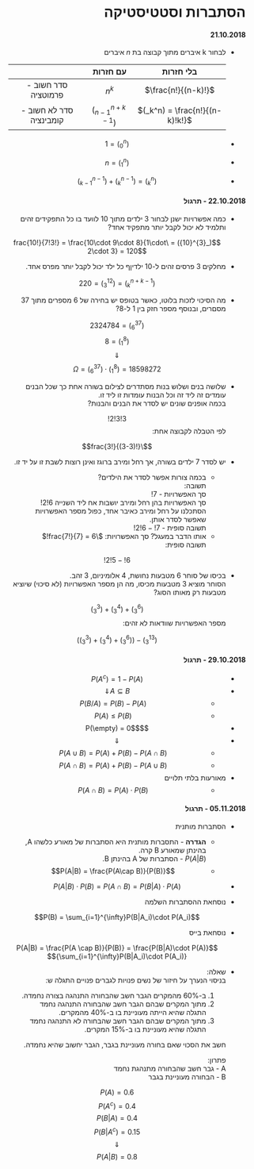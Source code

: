 <style>
    html {
        direction: rtl;
    }
    eqn, table, .katex {
        direction: ltr;
    }
</style>
# הסתברות וסטטיסטיקה
#### 21.10.2018

* לבחור k איברים מתוך קבוצה בת $n$ איברים

    ||עם חזרות|בלי חזרות|
    |:-:|:-:|:-:|
    |סדר חשוב - פרמוטציה|$n^k$|$\frac{n!}{(n-k)!}$|
    |סדר לא חשוב - קומבינציה|$(_{n-1}^{n+k-1})$|$(_k^n) = \frac{n!}{(n-k)!k!}$|
* $$(_0^n) = 1$$
* $$(_1^n) = n$$
* $$(_k^n) = (_{k}^{n-1}) + (_{k-1}^{n-1})$$
#### 22.10.2018 - תרגול
* 
    כמה אפשרויות ישנן לבחור 3 ילדים מתוך 10 לוועד בו כל התפקידים זהים ותלמיד לא יכול לקבל יותר מתפקיד אחד?

    $$(_{3}^{10}) = \frac{10!}{7!3!} = \frac{10\cdot 9\cdot 8}{1\cdot 2\cdot 3} = 120$$
*   מחלקים 3 פרסים זהים ל-10 ילדיןף כל ילד יכול לקבל יותר מפרס אחד.

    $$(_{k}^{n+k-1}) = (_3^{12}) = 220$$
*
    מה הסיכוי לזכות בלוטו, כאשר בטופס יש בחירה של 6 מספרים מתוך 37 מסםרים, ובנוסף מספר חזק בין 1 ל-8?

    $$(_{6}^{37}) = 2324784$$
    $$(_{1}^{8}) = 8$$
    $$\Downarrow$$
    $$\Omega = (_{6}^{37})\cdot (_{1}^{8}) = 18598272$$
*
    שלושה בנים ושלוש בנות מסתדרים לצילום בשורה אחת כך שכל הבנים עומדים זה ליד זה וכל הבנות עומדות זו ליד זו.  
    בכמה אופנים שונים יש לסדר את הבנים והבנות?

    $$3!3!2!$$
     לפי הטבלה לקבוצה אחת:
    
    $$\frac{3!}{(3-3)!}$$

*  
    יש לסדר 7 ילדים בשורה, אך רחל ומירב ברוגז ואינן רוצות לשבת זו על יד זו.  
    * בכמה צורות אפשר לסדר את הילדים?  
    תשובה:  
    סך האפשרויות - $7!$  
    סך האפשרויות בהן רחל ומירב יושבות אח ליד השנייה $6!2!$  
    הסתכלנו על רחל ומירב כאיבר אחד, כפול מספר האפשרויות שאפשר לסדר אותן.  
    תשובה סופית - $7!-6!2!$  
    * אותו הדבר במעגל?
    סך האפשרויות: $\frac{7!}{7} = 6!$  
    תשובה סופית:
    
    $$6!-5!2!$$
*
    בכיסו של סוחר 6 מטבעות נחושת, 4 אלומיניום, 3 זהב.  
    הסוחר מוציא 3 מטבעות מכיסו, מה הן מספר האפשרויות (לא סיכוי) שיוציא מטבעות רק מאותו הסוג?
    
    $$(_{3}^{6}) + (_{3}^{4}) + (_{3}^{3})$$
    מספר האפשרויות שוודאות לא זהים:  

    $$(_{3}^{13}) - ((_{3}^{6}) + (_{3}^{4}) + (_{3}^{3}))$$
#### 29.10.2018 - תרגול
* $$P(A^{c})=1-P(A)$$
* $$A\subseteq B \Downarrow$$
    * $$P(B / A) = P(B)-P(A)$$
    * $$P(A) \leq P(B)$$
* $$P(\empty) = 0$$
* $$\Downarrow$$
    * $$P(A\cup B) = P(A) + P(B) - P(A\cap B)$$
    * $$P(A\cap B) = P(A) + P(B) - P(A\cup B)$$
* מאורעות בלתי תלויים
    * $$P(A \cap B) = P(A)\cdot P(B)$$
#### 05.11.2018 - תרגול
* הסתברות מותנית
    * **הגדרה** - התסברות מותנית היא הסתברות של מאורע כלשהו A, בהינתן שמאורע B קרה.  
    $P(A|B)$ - הסתברות של A בהינתן B.
    * $$P(A|B) = \frac{P(A\cap B)}{P(B)}$$
* $$P(A|B)\cdot P(B) = P(A\cap B) = P(B|A)\cdot P(A)$$
*   נוסחאת ההסתברות השלמה
    
    $$P(B) = \sum_{i=1}^{\infty}P(B|A_i)\cdot P(A_i)$$
*   נוסחאת בייס
    
    $$P(A|B) = \frac{P(A \cap B)}{P(B)} = \frac{P(B|A)\cdot P(A)}{\sum_{i=1}^{\infty}P(B|A_i)\cdot P(A_i)}$$
* שאלה:  
    בניסוי הנערך על חיזור של נשים פנויות לגברים פנויים התגלה ש:
    1. ב-60% מהמקרים הגבר חשב שהבחורה התנהגה בצורה נחמדה.
    2. מתוך המקרים שבהם הגבר חשב שהבחורה התנהגה נחמד התגלה שהיא הייתה מעוניינת בו ב-40% מהמקרים.
    3. מתוך המקרים שבהם הגבר חשב שהבחורה לא התנהגה נחמד התגלה שהיא מעוניינת בו ב-15% המקרים.  

    חשב את הסכוי שאם בחורה מעוניינת בגבר, הגבר יחשוב שהיא נחמדה.

    פתרון:  
    A - גבר חשב שהבחורה מתנהגת נחמד  
    B - הבחורה מעוניינת בגבר


    $$P(A) = 0.6$$
    $$P(A^c) = 0.4$$
    $$P(B|A) = 0.4$$
    $$P(B|A^c) = 0.15$$
    $$\Downarrow$$
    $$P(A|B) = 0.8$$